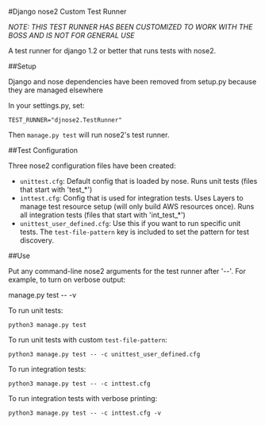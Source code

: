 #Django nose2 Custom Test Runner

*NOTE: THIS TEST RUNNER HAS BEEN CUSTOMIZED TO WORK WITH THE BOSS AND IS NOT FOR GENERAL USE*

A test runner for django 1.2 or better that runs tests with nose2.

##Setup

Django and nose dependencies have been removed from setup.py because they are managed elsewhere

In your settings.py, set:

```
TEST_RUNNER="djnose2.TestRunner"
```

Then ``manage.py test`` will run nose2's test runner.

##Test Configuration

Three nose2 configuration files have been created:
 - `unittest.cfg`: Default config that is loaded by nose. Runs unit tests (files that start with 'test_*')
 - `inttest.cfg`: Config that is used for integration tests. Uses Layers to manage test resource setup (will only build AWS resources once). Runs all integration tests (files that start with 'int_test_*')
 - `unittest_user_defined.cfg`: Use this if you want to run specific unit tests. The `test-file-pattern` key is included to set the pattern for test discovery.
 
##Use

Put any command-line nose2 arguments for the test runner after '--'. For
example, to turn on verbose output:

  manage.py test -- -v
  
  
To run unit tests:

```
python3 manage.py test
```

To run unit tests with custom `test-file-pattern`:

```
python3 manage.py test -- -c unittest_user_defined.cfg
```

To run integration tests:

```
python3 manage.py test -- -c inttest.cfg
```

To run integration tests with verbose printing:

```
python3 manage.py test -- -c inttest.cfg -v
```


